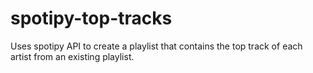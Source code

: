 # spotipy-top-tracks
Uses spotipy API to create a playlist that contains the top track of each artist from an existing playlist.
